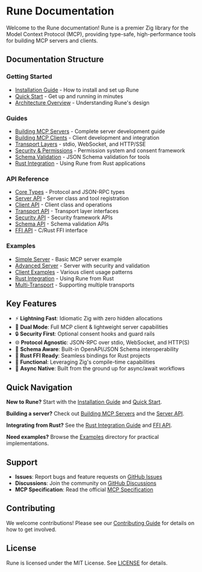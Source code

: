 # Rune Documentation

Welcome to the Rune documentation! Rune is a premier Zig library for the Model Context Protocol (MCP), providing type-safe, high-performance tools for building MCP servers and clients.

## Documentation Structure

### Getting Started
- [Installation Guide](guides/installation.md) - How to install and set up Rune
- [Quick Start](guides/quick-start.md) - Get up and running in minutes
- [Architecture Overview](guides/architecture.md) - Understanding Rune's design

### Guides
- [Building MCP Servers](guides/servers.md) - Complete server development guide
- [Building MCP Clients](guides/clients.md) - Client development and integration
- [Transport Layers](guides/transports.md) - stdio, WebSocket, and HTTP/SSE
- [Security & Permissions](guides/security.md) - Permission system and consent framework
- [Schema Validation](guides/schemas.md) - JSON Schema validation for tools
- [Rust Integration](guides/rust-ffi.md) - Using Rune from Rust applications

### API Reference
- [Core Types](api/core-types.md) - Protocol and JSON-RPC types
- [Server API](api/server.md) - Server class and tool registration
- [Client API](api/client.md) - Client class and operations
- [Transport API](api/transport.md) - Transport layer interfaces
- [Security API](api/security.md) - Security framework APIs
- [Schema API](api/schema.md) - Schema validation APIs
- [FFI API](api/ffi.md) - C/Rust FFI interface

### Examples
- [Simple Server](examples/simple-server.md) - Basic MCP server example
- [Advanced Server](examples/advanced-server.md) - Server with security and validation
- [Client Examples](examples/client-usage.md) - Various client usage patterns
- [Rust Integration](examples/rust-integration.md) - Using Rune from Rust
- [Multi-Transport](examples/multi-transport.md) - Supporting multiple transports

## Key Features

- ⚡ **Lightning Fast**: Idiomatic Zig with zero hidden allocations
- 🔌 **Dual Mode**: Full MCP client & lightweight server capabilities
- 🔒 **Security First**: Optional consent hooks and guard rails
- 🌐 **Protocol Agnostic**: JSON-RPC over stdio, WebSocket, and HTTP(S)
- 📜 **Schema Aware**: Built-in OpenAPI/JSON Schema interoperability
- 🦀 **Rust FFI Ready**: Seamless bindings for Rust projects
- 🎯 **Functional**: Leveraging Zig's compile-time capabilities
- 🔄 **Async Native**: Built from the ground up for async/await workflows

## Quick Navigation

**New to Rune?** Start with the [Installation Guide](guides/installation.md) and [Quick Start](guides/quick-start.md).

**Building a server?** Check out [Building MCP Servers](guides/servers.md) and the [Server API](api/server.md).

**Integrating from Rust?** See the [Rust Integration Guide](guides/rust-ffi.md) and [FFI API](api/ffi.md).

**Need examples?** Browse the [Examples](examples/) directory for practical implementations.

## Support

- **Issues**: Report bugs and feature requests on [GitHub Issues](https://github.com/ghostkellz/rune/issues)
- **Discussions**: Join the community on [GitHub Discussions](https://github.com/ghostkellz/rune/discussions)
- **MCP Specification**: Read the official [MCP Specification](https://spec.modelcontextprotocol.io/)

## Contributing

We welcome contributions! Please see our [Contributing Guide](../CONTRIBUTING.md) for details on how to get involved.

## License

Rune is licensed under the MIT License. See [LICENSE](../LICENSE) for details.